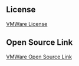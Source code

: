 ## License
[VMWare License](https://code.vmware.com/docs/12215/VMwareWorkspaceONESoftwareDevelopmentKitLicenseAgreement.pdf)

## Open Source Link
[VMWare Open Source Link](https://www.vmware.com/content/dam/aw-microsites/open-source/assets/open_source_license_Workspace_ONE_React_Native_SDK_22.05_GA.txt)
